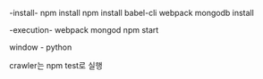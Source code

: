 -install-
npm install
npm install babel-cli webpack
mongodb install

-execution-
webpack
mongod
npm start

window - python

crawler는 npm test로 실행
